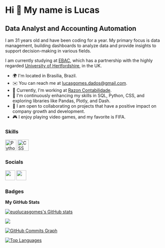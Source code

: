Hi 👋 My name is Lucas
==========================

Data Analyst and Accounting Automation
-----------------------------

I am 31 years old and have been coding for a year. My primary focus is data management, building dashboards to analyze data and provide insights to support decision-making in various fields.

I am currently studying at [EBAC](https://ebaconline.com.br/about-us), which has a partnership with the highly regarded [University of Hertfordshire](https://www.herts.ac.uk/), in the UK.

* 🌍  I'm located in Brasília, Brazil.
* ✉️  You can reach me at [lucasgomes.dados@gmail.com](mailto:lucasgomes.dados@gmail.com).
* 🚀  Currently, I'm working at [Razon Contabilidade](https://www.razoncontabilidade.com.br/).
* 🧠  I'm continuously enhancing my skills in SQL, Python, CSS, and exploring libraries like Pandas, Plotly, and Dash.
* 🤝  I am open to collaborating on projects that have a positive impact on company growth and development.
* 🎮  I enjoy playing video games, and my favorite is FIFA.

### Skills

<p align="left">
<a href="https://www.python.org" target="_blank" rel="noreferrer"><img src="https://upload.wikimedia.org/wikipedia/commons/thumb/c/c3/Python-logo-notext.svg/200px-Python-logo-notext.svg.png" width="36" height="36" alt="Python" /></a>
<a href="https://developer.mozilla.org/en-US/docs/Web/CSS" target="_blank" rel="noreferrer"><img src="https://raw.githubusercontent.com/danielcranney/readme-generator/main/public/icons/skills/css3-colored.svg" width="36" height="36" alt="CSS" /></a>

### Socials

<p align="left">
  <a href="https://www.linkedin.com/in/lucas-gomes-de-oliveira-75b234107/" target="_blank" rel="noreferrer"><img src="https://raw.githubusercontent.com/danielcranney/readme-generator/main/public/icons/socials/linkedin.svg" width="32" height="32" /></a>
  <a href="https://www.kaggle.com/account/avatar/lucasgomesdados" target="_blank" rel="noreferrer"><img src="https://www.kaggle.com/account/avatar/lucasgomesdados" width="32" height="32" /></a>
</p>

### Badges

<b>My GitHub Stats</b>

<a href="http://www.github.com/euolucasgomes"><img src="https://github-readme-stats.vercel.app/api?username=euolucasgomes&show_icons=true&hide=&count_private=true&title_color=3382ed&text_color=ffffff&icon_color=3382ed&bg_color=171717&hide_border=true&show_icons=true" alt="euolucasgomes's GitHub stats" /></a>

<a href="http://www.github.com/euolucasgomes"><img src="https://github-readme-streak-stats.herokuapp.com/?user=euolucasgomes&stroke=ffffff&background=171717&ring=3382ed&fire=3382ed&currStreakNum=ffffff&currStreakLabel=3382ed&sideNums=ffffff&sideLabels=ffffff&dates=ffffff&hide_border=true" /></a>

<a href="http://www.github.com/euolucasgomes"><img src="https://github-readme-activity-graph.cyclic.app/graph?username=euolucasgomes&bg_color=171717&color=ffffff&line=3382ed&point=ffffff&area_color=171717&area=true&hide_border=true&custom_title=GitHub%20Commits%20Graph" alt="GitHub Commits Graph" /></a>

<a href="https://github.com/euolucasgomes" align="left"><img src="https://github-readme-stats-peguimasid.vercel.app/api/top-langs/?username=euolucasgomes&layout=compact&title_color=3382ed&hide=css,objective-c,html&text_color=ffffff&icon_color=3382ed&bg_color=171717&hide_border=true&locale=en&custom_title=Top%20%Languages" alt="Top Languages" /></a>
